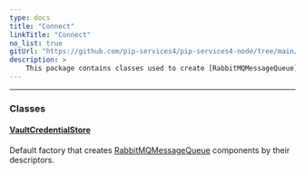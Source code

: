 ```yaml
---
type: docs
title: "Connect"
linkTitle: "Connect"
no_list: true
gitUrl: "https://github.com/pip-services4/pip-services4-node/tree/main/pip-services4-vault-node"
description: >
    This package contains classes used to create [RabbitMQMessageQueue](../queues/rabbitmq_message_queue/) components by their descriptors. 
---
```

---
<div class="module-body"> 

### Classes

#### [VaultCredentialStore](default_rabbitmq_factory)
Default factory that creates [RabbitMQMessageQueue](../queues/rabbitmq_message_queue/) components by their descriptors.
</div>

